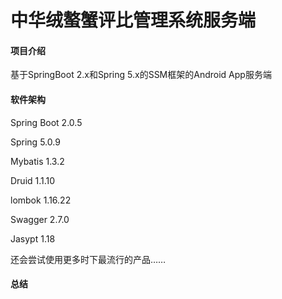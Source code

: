 #  中华绒螯蟹评比管理系统服务端

#### 项目介绍
基于SpringBoot 2.x和Spring 5.x的SSM框架的Android App服务端

#### 软件架构
Spring Boot 2.0.5

Spring 5.0.9

Mybatis 1.3.2

Druid 1.1.10

lombok 1.16.22

Swagger 2.7.0

Jasypt 1.18

还会尝试使用更多时下最流行的产品……

#### 总结

